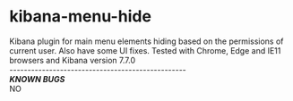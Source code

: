 # kibana-menu-hide
Kibana plugin for main menu elements hiding based on the permissions of current user. Also have some UI fixes.
Tested with Chrome, Edge and IE11 browsers and Kibana version 7.7.0<br> 
-------------------------------------------------<br>
***KNOWN BUGS***<br>
NO
